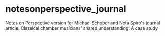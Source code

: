 # notesonperspective_journal
Notes on Perspective version for Michael Schober and Neta Spiro's journal article: Classical chamber musicians' shared understanding: A case study
